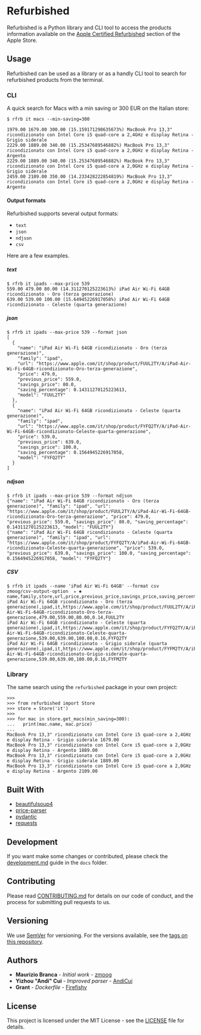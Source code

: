 # Refurbished

Refurbished is a Python library and CLI tool to access the products information available on the [Apple Certified Refurbished](https://www.apple.com/shop/refurbished) section of the Apple Store.

## Usage

Refurbished can be used as a library or as a handly CLI tool to search for refurbished products from the terminal.

### CLI

A quick search for Macs with a min saving or 300 EUR on the Italian store:

```shell
$ rfrb it macs --min-saving=300

1979.00 1679.00 300.00 (15.159171298635673%) MacBook Pro 13,3" ricondizionato con Intel Core i5 quad‐core a 2,4GHz e display Retina - Grigio siderale
2229.00 1889.00 340.00 (15.25347689546882%) MacBook Pro 13,3" ricondizionato con Intel Core i5 quad-core a 2,0GHz e display Retina - Argento
2229.00 1889.00 340.00 (15.25347689546882%) MacBook Pro 13,3" ricondizionato con Intel Core i5 quad‐core a 2,0GHz e display Retina - Grigio siderale
2459.00 2109.00 350.00 (14.233428222854819%) MacBook Pro 13,3" ricondizionato con Intel Core i5 quad-core a 2,0GHz e display Retina - Argento
```

#### Output formats

Refurbished supports several output formats:

- `text`
- `json`
- `ndjson`
- `csv`

Here are a few examples.

##### text

```shell
$ rfrb it ipads --max-price 539
559.00 479.00 80.00 (14.311270125223613%) iPad Air Wi-Fi 64GB ricondizionato - Oro (terza generazione)
639.00 539.00 100.00 (15.64945226917058%) iPad Air Wi-Fi 64GB ricondizionato - Celeste (quarta generazione)
```

##### json

```shell
$ rfrb it ipads --max-price 539 --format json
[
  {
    "name": "iPad Air Wi-Fi 64GB ricondizionato - Oro (terza generazione)",
    "family": "ipad",
    "url": "https://www.apple.com/it/shop/product/FUUL2TY/A/iPad-Air-Wi-Fi-64GB-ricondizionato-Oro-terza-generazione",
    "price": 479.0,
    "previous_price": 559.0,
    "savings_price": 80.0,
    "saving_percentage": 0.14311270125223613,
    "model": "FUUL2TY"
  },
  {
    "name": "iPad Air Wi-Fi 64GB ricondizionato - Celeste (quarta generazione)",
    "family": "ipad",
    "url": "https://www.apple.com/it/shop/product/FYFQ2TY/A/iPad-Air-Wi-Fi-64GB-ricondizionato-Celeste-quarta-generazione",
    "price": 539.0,
    "previous_price": 639.0,
    "savings_price": 100.0,
    "saving_percentage": 0.1564945226917058,
    "model": "FYFQ2TY"
  }
]
```

##### ndjson

```shell
$ rfrb it ipads --max-price 539 --format ndjson
{"name": "iPad Air Wi-Fi 64GB ricondizionato - Oro (terza generazione)", "family": "ipad", "url": "https://www.apple.com/it/shop/product/FUUL2TY/A/iPad-Air-Wi-Fi-64GB-ricondizionato-Oro-terza-generazione", "price": 479.0, "previous_price": 559.0, "savings_price": 80.0, "saving_percentage": 0.14311270125223613, "model": "FUUL2TY"}
{"name": "iPad Air Wi-Fi 64GB ricondizionato - Celeste (quarta generazione)", "family": "ipad", "url": "https://www.apple.com/it/shop/product/FYFQ2TY/A/iPad-Air-Wi-Fi-64GB-ricondizionato-Celeste-quarta-generazione", "price": 539.0, "previous_price": 639.0, "savings_price": 100.0, "saving_percentage": 0.1564945226917058, "model": "FYFQ2TY"}
```

##### CSV

```shell
$ rfrb it ipads --name 'iPad Air Wi-Fi 64GB' --format csv                                                    zmoog/csv-output-option  ✭ ✱
name,family,store,url,price,previous_price,savings_price,saving_percentage,model
iPad Air Wi-Fi 64GB ricondizionato - Oro (terza generazione),ipad,it,https://www.apple.com/it/shop/product/FUUL2TY/A/iPad-Air-Wi-Fi-64GB-ricondizionato-Oro-terza-generazione,479.00,559.00,80.00,0.14,FUUL2TY
iPad Air Wi-Fi 64GB ricondizionato - Celeste (quarta generazione),ipad,it,https://www.apple.com/it/shop/product/FYFQ2TY/A/iPad-Air-Wi-Fi-64GB-ricondizionato-Celeste-quarta-generazione,539.00,639.00,100.00,0.16,FYFQ2TY
iPad Air Wi-Fi 64GB ricondizionato - Grigio siderale (quarta generazione),ipad,it,https://www.apple.com/it/shop/product/FYFM2TY/A/iPad-Air-Wi-Fi-64GB-ricondizionato-Grigio-siderale-quarta-generazione,539.00,639.00,100.00,0.16,FYFM2TY
```

### Library

The same search using the `refurbished` package in your own project:

```shell
>>>
>>> from refurbished import Store
>>> store = Store('it')
>>>
>>> for mac in store.get_macs(min_saving=300):
...   print(mac.name, mac.price)
...
MacBook Pro 13,3" ricondizionato con Intel Core i5 quad‐core a 2,4GHz e display Retina - Grigio siderale 1679.00
MacBook Pro 13,3" ricondizionato con Intel Core i5 quad-core a 2,0GHz e display Retina - Argento 1889.00
MacBook Pro 13,3" ricondizionato con Intel Core i5 quad‐core a 2,0GHz e display Retina - Grigio siderale 1889.00
MacBook Pro 13,3" ricondizionato con Intel Core i5 quad-core a 2,0GHz e display Retina - Argento 2109.00
```

## Built With

* [beautifulsoup4](https://www.crummy.com/software/BeautifulSoup/)
* [price-parser](https://github.com/scrapinghub/price-parser)
* [pydantic](https://pydantic-docs.helpmanual.io/)
* [requests](https://requests.readthedocs.io/en/master/)

## Development

If you want make some changes or contributed, please check the [development.md](docs/development.md) guide in the `docs` folder.

## Contributing

Please read [CONTRIBUTING.md](https://gist.github.com/zmoog/76aef48ad9d9faa096c41c7b16f2fc7c) for details on our code of conduct, and the process for submitting pull requests to us.

## Versioning

We use [SemVer](http://semver.org/) for versioning. For the versions available, see the [tags on this repository](https://github.com/your/project/tags). 

## Authors

* **Maurizio Branca** - *Initial work* - [zmoog](https://github.com/zmoog)
* **Yizhou "Andi" Cui** - *Improved parser* - [AndiCui](https://github.com/AndiCui)
* **Grant** - *Dockerfile* - [Firefishy](https://github.com/Firefishy)

## License

This project is licensed under the MIT License - see the [LICENSE](LICENSE) file for details.
